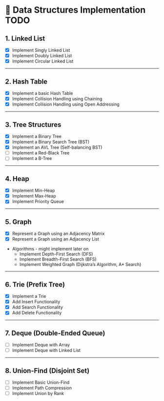 # 🚀 Data Structures Implementation TODO

## 1. Linked List
- [X] Implement Singly Linked List
- [X] Implement Doubly Linked List
- [X] Implement Circular Linked List

---

## 2. Hash Table
- [X] Implement a basic Hash Table
- [X] Implement Collision Handling using Chaining
- [X] Implement Collision Handling using Open Addressing

---

## 3. Tree Structures
- [X] Implement a Binary Tree
- [X] Implement a Binary Search Tree (BST)
- [X] Implement an AVL Tree (Self-balancing BST)
- [ ] Implement a Red-Black Tree
- [ ] Implement a B-Tree

---

## 4. Heap
- [X] Implement Min-Heap
- [X] Implement Max-Heap
- [X] Implement Priority Queue

---

## 5. Graph
- [X] Represent a Graph using an Adjacency Matrix
- [X] Represent a Graph using an Adjacency List
- Algorithms - might implement later on
  - Implement Depth-First Search (DFS)
  - Implement Breadth-First Search (BFS)
  - Implement Weighted Graph (Dijkstra’s Algorithm, A* Search)

---

## 6. Trie (Prefix Tree)
- [X] Implement a Trie
- [X] Add Insert Functionality
- [X] Add Search Functionality
- [X] Add Delete Functionality

---

## 7. Deque (Double-Ended Queue)
- [ ] Implement Deque with Array
- [ ] Implement Deque with Linked List

---

## 8. Union-Find (Disjoint Set)
- [ ] Implement Basic Union-Find
- [ ] Implement Path Compression
- [ ] Implement Union by Rank
